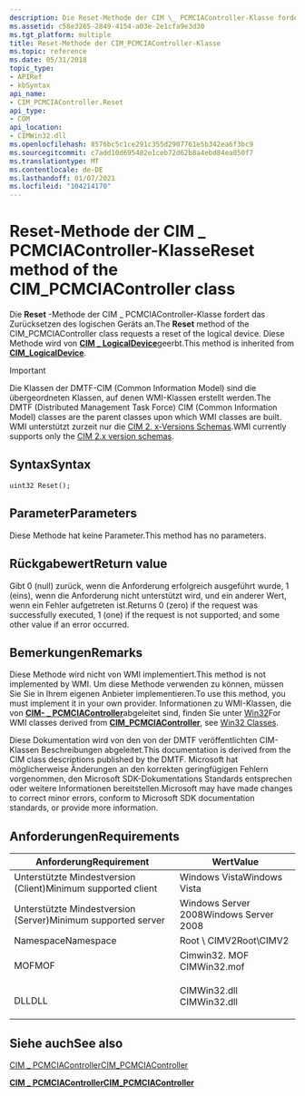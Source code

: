 ```yaml
---
description: Die Reset-Methode der CIM \_ PCMCIAController-Klasse fordert das Zurücksetzen des logischen Geräts an.
ms.assetid: c58e3265-2849-4154-a03e-2e1cfa9e3d30
ms.tgt_platform: multiple
title: Reset-Methode der CIM_PCMCIAController-Klasse
ms.topic: reference
ms.date: 05/31/2018
topic_type:
- APIRef
- kbSyntax
api_name:
- CIM_PCMCIAController.Reset
api_type:
- COM
api_location:
- CIMWin32.dll
ms.openlocfilehash: 8576bc5c1ce291c355d2907761e5b342ea6f3bc9
ms.sourcegitcommit: c7add10d695482e1ceb72d62b8a4ebd84ea050f7
ms.translationtype: MT
ms.contentlocale: de-DE
ms.lasthandoff: 01/07/2021
ms.locfileid: "104214170"
---
```

# <a name="reset-method-of-the-cim_pcmciacontroller-class"></a><span data-ttu-id="ed079-103">Reset-Methode der CIM \_ PCMCIAController-Klasse</span><span class="sxs-lookup"><span data-stu-id="ed079-103">Reset method of the CIM\_PCMCIAController class</span></span>

<span data-ttu-id="ed079-104">Die **Reset** -Methode der CIM \_ PCMCIAController-Klasse fordert das Zurücksetzen des logischen Geräts an.</span><span class="sxs-lookup"><span data-stu-id="ed079-104">The **Reset** method of the CIM\_PCMCIAController class requests a reset of the logical device.</span></span> <span data-ttu-id="ed079-105">Diese Methode wird von [**CIM \_ LogicalDevice**](cim-logicaldevice.md)geerbt.</span><span class="sxs-lookup"><span data-stu-id="ed079-105">This method is inherited from [**CIM\_LogicalDevice**](cim-logicaldevice.md).</span></span>

> [!IMPORTANT]
> <span data-ttu-id="ed079-106">Die Klassen der DMTF-CIM (Common Information Model) sind die übergeordneten Klassen, auf denen WMI-Klassen erstellt werden.</span><span class="sxs-lookup"><span data-stu-id="ed079-106">The DMTF (Distributed Management Task Force) CIM (Common Information Model) classes are the parent classes upon which WMI classes are built.</span></span> <span data-ttu-id="ed079-107">WMI unterstützt zurzeit nur die [CIM 2. x-Versions Schemas](https://dmtf.org/standards/cim/schemas).</span><span class="sxs-lookup"><span data-stu-id="ed079-107">WMI currently supports only the [CIM 2.x version schemas](https://dmtf.org/standards/cim/schemas).</span></span>

 

## <a name="syntax"></a><span data-ttu-id="ed079-108">Syntax</span><span class="sxs-lookup"><span data-stu-id="ed079-108">Syntax</span></span>


```mof
uint32 Reset();
```



## <a name="parameters"></a><span data-ttu-id="ed079-109">Parameter</span><span class="sxs-lookup"><span data-stu-id="ed079-109">Parameters</span></span>

<span data-ttu-id="ed079-110">Diese Methode hat keine Parameter.</span><span class="sxs-lookup"><span data-stu-id="ed079-110">This method has no parameters.</span></span>

## <a name="return-value"></a><span data-ttu-id="ed079-111">Rückgabewert</span><span class="sxs-lookup"><span data-stu-id="ed079-111">Return value</span></span>

<span data-ttu-id="ed079-112">Gibt 0 (null) zurück, wenn die Anforderung erfolgreich ausgeführt wurde, 1 (eins), wenn die Anforderung nicht unterstützt wird, und ein anderer Wert, wenn ein Fehler aufgetreten ist.</span><span class="sxs-lookup"><span data-stu-id="ed079-112">Returns 0 (zero) if the request was successfully executed, 1 (one) if the request is not supported, and some other value if an error occurred.</span></span>

## <a name="remarks"></a><span data-ttu-id="ed079-113">Bemerkungen</span><span class="sxs-lookup"><span data-stu-id="ed079-113">Remarks</span></span>

<span data-ttu-id="ed079-114">Diese Methode wird nicht von WMI implementiert.</span><span class="sxs-lookup"><span data-stu-id="ed079-114">This method is not implemented by WMI.</span></span> <span data-ttu-id="ed079-115">Um diese Methode verwenden zu können, müssen Sie Sie in Ihrem eigenen Anbieter implementieren.</span><span class="sxs-lookup"><span data-stu-id="ed079-115">To use this method, you must implement it in your own provider.</span></span> <span data-ttu-id="ed079-116">Informationen zu WMI-Klassen, die von [**CIM- \_ PCMCIAController**](cim-pcmciacontroller.md)abgeleitet sind, finden Sie unter [Win32](win32-provider.md)</span><span class="sxs-lookup"><span data-stu-id="ed079-116">For WMI classes derived from [**CIM\_PCMCIAController**](cim-pcmciacontroller.md), see [Win32 Classes](win32-provider.md).</span></span>

<span data-ttu-id="ed079-117">Diese Dokumentation wird von den von der DMTF veröffentlichten CIM-Klassen Beschreibungen abgeleitet.</span><span class="sxs-lookup"><span data-stu-id="ed079-117">This documentation is derived from the CIM class descriptions published by the DMTF.</span></span> <span data-ttu-id="ed079-118">Microsoft hat möglicherweise Änderungen an den korrekten geringfügigen Fehlern vorgenommen, den Microsoft SDK-Dokumentations Standards entsprechen oder weitere Informationen bereitstellen.</span><span class="sxs-lookup"><span data-stu-id="ed079-118">Microsoft may have made changes to correct minor errors, conform to Microsoft SDK documentation standards, or provide more information.</span></span>

## <a name="requirements"></a><span data-ttu-id="ed079-119">Anforderungen</span><span class="sxs-lookup"><span data-stu-id="ed079-119">Requirements</span></span>



| <span data-ttu-id="ed079-120">Anforderung</span><span class="sxs-lookup"><span data-stu-id="ed079-120">Requirement</span></span> | <span data-ttu-id="ed079-121">Wert</span><span class="sxs-lookup"><span data-stu-id="ed079-121">Value</span></span> |
|-------------------------------------|-----------------------------------------------------------------------------------------|
| <span data-ttu-id="ed079-122">Unterstützte Mindestversion (Client)</span><span class="sxs-lookup"><span data-stu-id="ed079-122">Minimum supported client</span></span><br/> | <span data-ttu-id="ed079-123">Windows Vista</span><span class="sxs-lookup"><span data-stu-id="ed079-123">Windows Vista</span></span><br/>                                                                |
| <span data-ttu-id="ed079-124">Unterstützte Mindestversion (Server)</span><span class="sxs-lookup"><span data-stu-id="ed079-124">Minimum supported server</span></span><br/> | <span data-ttu-id="ed079-125">Windows Server 2008</span><span class="sxs-lookup"><span data-stu-id="ed079-125">Windows Server 2008</span></span><br/>                                                          |
| <span data-ttu-id="ed079-126">Namespace</span><span class="sxs-lookup"><span data-stu-id="ed079-126">Namespace</span></span><br/>                | <span data-ttu-id="ed079-127">Root \\ CIMV2</span><span class="sxs-lookup"><span data-stu-id="ed079-127">Root\\CIMV2</span></span><br/>                                                                  |
| <span data-ttu-id="ed079-128">MOF</span><span class="sxs-lookup"><span data-stu-id="ed079-128">MOF</span></span><br/>                      | <dl> <span data-ttu-id="ed079-129"><dt>Cimwin32. MOF</dt></span><span class="sxs-lookup"><span data-stu-id="ed079-129"><dt>CIMWin32.mof</dt></span></span> </dl> |
| <span data-ttu-id="ed079-130">DLL</span><span class="sxs-lookup"><span data-stu-id="ed079-130">DLL</span></span><br/>                      | <dl> <span data-ttu-id="ed079-131"><dt>CIMWin32.dll</dt></span><span class="sxs-lookup"><span data-stu-id="ed079-131"><dt>CIMWin32.dll</dt></span></span> </dl> |



## <a name="see-also"></a><span data-ttu-id="ed079-132">Siehe auch</span><span class="sxs-lookup"><span data-stu-id="ed079-132">See also</span></span>

<dl> <dt>

[<span data-ttu-id="ed079-133">CIM \_ PCMCIAController</span><span class="sxs-lookup"><span data-stu-id="ed079-133">CIM\_PCMCIAController</span></span>](reset-method-in-class-cim-pcmciacontroller.md)
</dt> <dt>

[<span data-ttu-id="ed079-134">**CIM \_ PCMCIAController**</span><span class="sxs-lookup"><span data-stu-id="ed079-134">**CIM\_PCMCIAController**</span></span>](cim-pcmciacontroller.md)
</dt> </dl>

 

 




